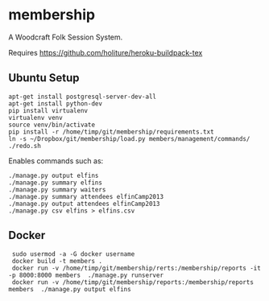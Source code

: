 membership
==========

A Woodcraft Folk Session System.


Requires https://github.com/holiture/heroku-buildpack-tex

Ubuntu Setup
------------
    apt-get install postgresql-server-dev-all
    apt-get install python-dev
    pip install virtualenv
    virtualenv venv
    source venv/bin/activate
    pip install -r /home/timp/git/membership/requirements.txt
    ln -s ~/Dropbox/git/membership/load.py members/management/commands/
    ./redo.sh

Enables commands such as:

    ./manage.py output elfins
    ./manage.py summary elfins
    ./manage.py summary waiters
    ./manage.py summary attendees elfinCamp2013
    ./manage.py output attendees elfinCamp2013
    ./manage.py csv elfins > elfins.csv



Docker
------
     sudo usermod -a -G docker username
     docker build -t members .
     docker run -v /home/timp/git/membership/rerts:/membership/reports -it -p 8000:8000 members  ./manage.py runserver
     docker run -v /home/timp/git/membership/reports:/membership/reports members  ./manage.py output elfins

